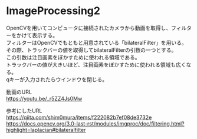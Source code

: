 # ImageProcessing2

OpenCVを用いてコンピュータに接続されたカメラから動画を取得し、フィルターをかけて表示する。<br>
フィルターはOpenCVでもともと用意されている「bilateralFilter」を用いる。<br>
その際、トラックバーの値を取得してbilateralFilterの引数の一つとする。<br>
この引数は注目画素をぼかすために使われる領域である。<br>
トラックバーの値が大きいほど、注目画素をぼかすために使われる領域も広くなる。<br>
qキーが入力されたらウインドウを閉じる。<br>

動画のURL<br>
https://youtu.be/_r5ZZ4Js0Mw<br>


参考にしたURL<br>
https://qiita.com/shim0mura/items/f222082b7ef08de3732e <br>
https://docs.opencv.org/3.0-last-rst/modules/imgproc/doc/filtering.html?highlight=laplacian#bilateralfilter <br>
